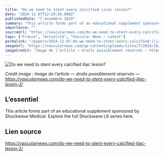 ```yaml
---
title: "Do we need to stent every calcified iliac lesion?"
date: "2024-11-07T12:29:56.000Z"
publishedDate: "7 novembre 2024"
summary: "This article forms part of an educational supplement sponsored by Shockwave Medical. Explore the full Shockwave L6 series here."
importance: ""
sourceUrl: "https://vascularnews.com/do-we-need-to-stent-every-calcified-iliac-lesion-2/"
tags: ["France", "Actualité", "Vascular News — Latest"]
permalink: "/papers/2024-11-07-do-we-need-to-stent-every-calcified-iliac-lesion"
imageUrl: "https://vascularnews.com/wp-content/uploads/sites/7/2024/10/Portou-website-Thumbnail.png"
imageCredit: "Image de l’article — droits possiblement réservés — https://vascularnews.com/do-we-need-to-stent-every-calcified-iliac-lesion-2/"
---
```


![Do we need to stent every calcified iliac lesion?](https://vascularnews.com/wp-content/uploads/sites/7/2024/10/Portou-website-Thumbnail.png)

*Crédit image : Image de l’article — droits possiblement réservés — https://vascularnews.com/do-we-need-to-stent-every-calcified-iliac-lesion-2/*

## L’essentiel

This article forms part of an educational supplement sponsored by Shockwave Medical. Explore the full Shockwave L6 series here.

## Lien source

https://vascularnews.com/do-we-need-to-stent-every-calcified-iliac-lesion-2/

